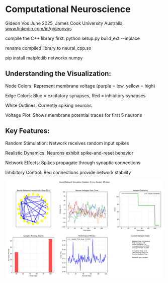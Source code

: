 # Computational Neuroscience

Gideon Vos June 2025, James Cook University Australia, www.linkedin.com/in/gideonvos

compile the C++ library first: python setup.py build_ext --inplace

rename compiled library to neural_cpp.so

pip install matplotlib networkx numpy

## Understanding the Visualization:

Node Colors: Represent membrane voltage (purple = low, yellow = high)

Edge Colors: Blue = excitatory synapses, Red = inhibitory synapses

White Outlines: Currently spiking neurons

Voltage Plot: Shows membrane potential traces for first 5 neurons

## Key Features:

Random Stimulation: Network receives random input spikes 

Realistic Dynamics: Neurons exhibit spike-and-reset behavior

Network Effects: Spikes propagate through synaptic connections

Inhibitory Control: Red connections provide network stability

![Demo](https://github.com/xalentis/ComputationalNeuroscience/blob/master/visual_demo.png)
